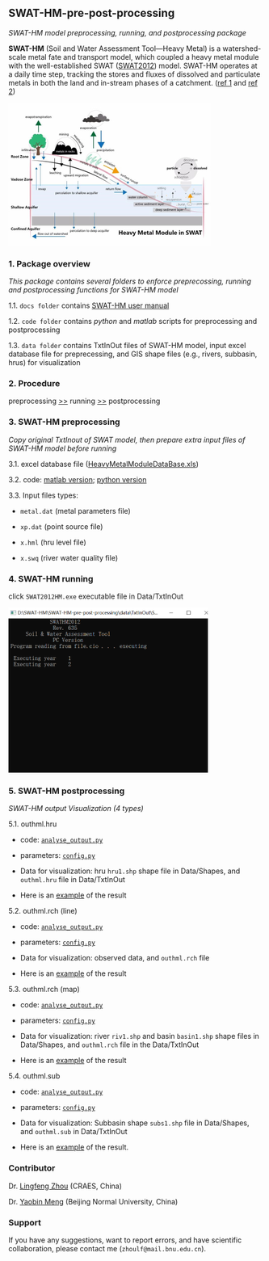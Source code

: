 ## SWAT-HM-pre-post-processing
_SWAT-HM model preprocessing, running, and postprocessing package_

__SWAT-HM__ (Soil and Water Assessment Tool—Heavy Metal) is a watershed-scale metal fate and transport model, which coupled a heavy metal module with the well-established SWAT ([SWAT2012](https://swat.tamu.edu/software/)) model. SWAT-HM operates at a daily time step, tracking the stores and fluxes of dissolved and particulate metals in both the land and in-stream phases of a catchment. ([ref 1](https://www.sciencedirect.com/science/article/pii/S0048969717325305) and [ref 2](https://www.sciencedirect.com/science/article/pii/S0022169420301591))

![image](https://github.com/LyntonZhou/SWAT-HM-pre-post-processing/blob/main/docs/swat-hm-image.png)

### 1. Package overview

_This package contains several folders to enforce preprecossing, running and postprocessing functions for SWAT-HM model_

1.1. `docs folder` contains [SWAT-HM user manual](https://github.com/LyntonZhou/SWAT-HM-pre-post-processing/tree/main/docs)

1.2. `code folder` contains _python_ and _matlab_ scripts for preprocessing and postprocessing

1.3. `data folder` contains TxtInOut files of SWAT-HM model, input excel database file for preprecessing, and GIS shape files (e.g., rivers, subbasin, hrus) for visualization

### 2. Procedure

preprocessing [>>](https://github.com/LyntonZhou/SWAT-HM-pre-post-processing/blob/main/README.md###3.-SWAT-HM-preprocessing) running [>>](https://github.com/LyntonZhou/SWAT-HM-pre-post-processing/blob/main/README.md###4.-SWAT-HM-running) postprocessing

### 3. SWAT-HM preprocessing

_Copy original TxtInout of SWAT model, then prepare extra input files of SWAT-HM model before running_ 

3.1. excel database file ([HeavyMetalModuleDataBase.xls](https://github.com/LyntonZhou/SWAT-HM-pre-post-processing/tree/main/data))

3.2. code: 
[matlab version](https://github.com/LyntonZhou/SWAT-HM-pre-post-processing/tree/main/code/matlab/preprocessing);  [python version](https://github.com/LyntonZhou/SWAT-HM-pre-post-processing/tree/main/code/python/preprocessing)

3.3. Input files types: 

 * `metal.dat` (metal parameters file)
  
 * `xp.dat` (point source file) 
  
 * `x.hml` (hru level file)
  
 * `x.swq` (river water quality file)

### 4. SWAT-HM running

click `SWAT2012HM.exe` executable file in Data/TxtInOut

![image](https://github.com/LyntonZhou/SWAT-HM-pre-post-processing/blob/main/docs/swat-hm-running.png)

### 5. SWAT-HM postprocessing

_SWAT-HM output Visualization (4 types)_  

5.1. outhml.hru

* code: [`analyse_output.py`](https://github.com/LyntonZhou/SWAT-HM-pre-post-processing/blob/main/code/python/postprocessing/analyse_output.py)

* parameters: [`config.py`](https://github.com/LyntonZhou/SWAT-HM-pre-post-processing/blob/main/code/python/postprocessing/config.py)

* Data for visualization: hru `hru1.shp` shape file in Data/Shapes, and `outhml.hru` file in Data/TxtInOut 

* Here is an [example](https://github.com/LyntonZhou/SWAT-HM-pre-post-processing/blob/main/data/Visualization/pic_output_hru_map/2012-01.png) of the result

5.2. outhml.rch (line)

* code: [`analyse_output.py`](https://github.com/LyntonZhou/SWAT-HM-pre-post-processing/blob/main/code/python/postprocessing/analyse_output.py)

* parameters: [`config.py`](https://github.com/LyntonZhou/SWAT-HM-pre-post-processing/blob/main/code/python/postprocessing/config.py)

* Data for visualization: observed data, and `outhml.rch` file

* Here is an [example](https://github.com/LyntonZhou/SWAT-HM-pre-post-processing/blob/main/data/Visualization/pic_output_rch_line/1_line.png) of the result

5.3. outhml.rch (map)

* code: [`analyse_output.py`](https://github.com/LyntonZhou/SWAT-HM-pre-post-processing/blob/main/code/python/postprocessing/analyse_output.py)

* parameters: [`config.py`](https://github.com/LyntonZhou/SWAT-HM-pre-post-processing/blob/main/code/python/postprocessing/config.py)

* Data for visualization: river `riv1.shp` and basin `basin1.shp` shape files in Data/Shapes, and `outhml.rch` file in the Data/TxtInOut

* Here is an [example](https://github.com/LyntonZhou/SWAT-HM-pre-post-processing/blob/main/data/Visualization/pic_output_rch_map/2012-01.png) of the result

5.4. outhml.sub

* code: [`analyse_output.py`](https://github.com/LyntonZhou/SWAT-HM-pre-post-processing/blob/main/code/python/postprocessing/analyse_output.py)

* parameters: [`config.py`](https://github.com/LyntonZhou/SWAT-HM-pre-post-processing/blob/main/code/python/postprocessing/config.py)

* Data for visualization: Subbasin shape `subs1.shp` file in Data/Shapes, and `outhml.sub` in Data/TxtInOut

* Here is an [example](https://github.com/LyntonZhou/SWAT-HM-pre-post-processing/blob/main/data/Visualization/pic_output_sub_map/2012-01.png) of the result.

### Contributor

Dr. [Lingfeng Zhou](https://www.researchgate.net/profile/Lingfeng-Zhou) (CRAES, China)

Dr. [Yaobin Meng](https://nsem.bnu.edu.cn/fjs/120716.htm) (Beijing Normal University, China)

### Support

If you have any suggestions, want to report errors, and have scientific collaboration, please contact me (`zhoulf@mail.bnu.edu.cn`).
